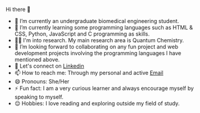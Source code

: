  Hi there 👋


- 🔭 I’m currently an undergraduate biomedical engineering student.
- 🌱 I’m currently learning some programming languages such as HTML & CSS, Python, JavaScript and C programming as skills.
- 👩‍🦰 I'm into research. My main research area is Quantum Chemistry.
- 👯 I’m looking forward to collaborating on any fun project and web development projects involving the programming languages I have mentioned above.
- 💬 Let's connect on [Linkedin](https://www.linkedin.com/in/nana-yaa-adomaa-doku-amponsah-078854235)
- 📫 How to reach me: Through my personal and active [Email](dokuamponsahnanayaaadomaa@gmail.com)
- 😄 Pronouns: She/Her
- ⚡ Fun fact: I am a very curious learner and always encourage myself by speaking to myself.
- 😌 Hobbies: I love reading and exploring outside my field of study.

